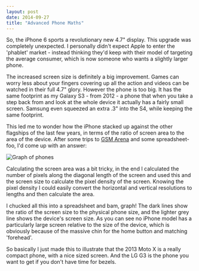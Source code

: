 ```yaml
---
layout: post
date: 2014-09-27
title: "Advanced Phone Maths"
---
```


So, the iPhone 6 sports a revolutionary new 4.7" display. This upgrade was completely unexpected. I personally didn't expect Apple to enter the 'phablet' market - instead thinking they'd keep with their model of targeting the average consumer, which is now someone who wants a slightly larger phone.

The increased screen size is definitely a big improvement. Games can worry less about your fingers covering up all the action and videos can be watched in their full 4.7" glory. However the phone is too big. It has the same footprint as my Galaxy S3 - from 2012 - a phone that when you take a step back from and look at the whole device it actually has a fairly small screen. Samsung even squeezed an extra .3" into the S4, while keeping the same footprint.

This led me to wonder how the iPhone stacked up against the other flagships of the last few years, in terms of the ratio of screen area to the area of the device. After some trips to [GSM Arena](gsmarena.com) and some spreadsheet-foo, I'd come up with an answer:

![Graph of phones](https://i.imgur.com/BlX2Vk6.png)

Calculating the screen area was a bit tricky, in the end I calculated the number of pixels along the diagonal length of the screen and used this and the screen size to calculate the pixel density of the screen. Knowing the pixel density I could easily convert the horizontal and vertical resolutions to lengths and then calculate the area.

I chucked all this into a spreadsheet and bam, graph! The dark lines show the ratio of the screen size to the physical phone size, and the lighter grey line shows the device's screen size. As you can see no iPhone model has a particularly large screen relative to the size of the device, which is obviously because of the massive chin for the home button and matching 'forehead'.

So basically I just made this to illustrate that the 2013 Moto X is a really compact phone, with a nice sized screen. And the LG G3 is the phone you want to get if you don't have time for bezels.
